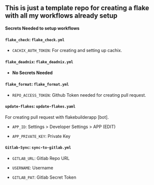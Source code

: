 ## This is just a template repo for creating a flake with all my workflows already setup


#### Secrets Needed to setup workflows


#### `flake_check`: `flake_check.yml`

- `CACHIX_AUTH_TOKEN`: For creating and setting up cachix.

#### `flake_deadnix`: `flake_deadnix.yml`

- #### No Secrets Needed

#### `flake_format`: `flake_format.yml`

- `REPO_ACCESS_TOKEN`: Github Token needed for creating pull request.

#### `update-flakes`: `update-flakes.yaml`

For creating pull request with flakebuilderapp [bot].

- `APP_ID`: Settings > Developer Settings > APP (EDIT)

- `APP_PRIVATE_KEY`: Private Key

#### `Gitlab-Sync`: `sync-to-gitlab.yml`

- `GITLAB_URL`: Gitlab Repo URL

- `USERNAME`: Username

- `GITLAB_PAT`: Gitlab Secret Token
